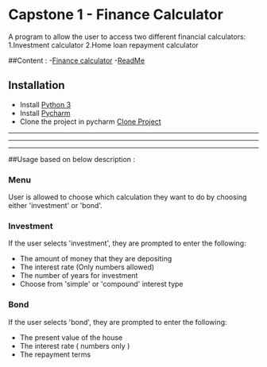 # Capstone 1 - Finance Calculator 
A program to allow the user to access two different financial calculators: 
1.Investment calculator 
2.Home loan repayment calculator

##Content : 
-[Finance calculator](https://github.com/MukundPatel13/finalCapstone/blob/master/CapstoneProject1/finance_calculators.py)
-[ReadMe](https://github.com/MukundPatel13/finalCapstone/blob/master/CapstoneProject1/README.md)

## Installation
- Install [Python 3](https://www.python.org/downloads/)
- Install [Pycharm ](https://www.jetbrains.com/help/pycharm/installation-guide.html)
- Clone the project in pycharm [Clone Project ](https://github.com/MukundPatel13/finalCapstone.git)
--------------------------------------------------------------------------------------------------------------------------------------
**************************************************************************************************************************************
--------------------------------------------------------------------------------------------------------------------------------------
##Usage based on below description : 
### Menu
User is allowed to choose which calculation they want to do by choosing either
'investment' or 'bond'.

### Investment
If the user selects 'investment', they are prompted to enter the following:

- The amount of money that they are depositing
- The interest rate (Only numbers allowed)
- The number of years for investment
- Choose from 'simple' or 'compound' interest type 

### Bond
If the user selects 'bond', they are prompted to enter the following:

- The present value of the house
- The interest rate ( numbers only ) 
- The repayment terms
